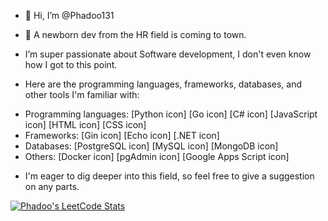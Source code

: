 - 👋 Hi, I’m @Phadoo131
- 👀 A newborn dev from the HR field is coming to town.
- I’m super passionate about Software development, I don't even know how I got to this point.

- Here are the programming languages, frameworks, databases, and other tools I'm familiar with:

* Programming languages: [Python icon] [Go icon] [C# icon] [JavaScript icon] [HTML icon] [CSS icon]
* Frameworks: [Gin icon] [Echo icon] [.NET icon]
* Databases: [PostgreSQL icon] [MySQL icon] [MongoDB icon]
* Others: [Docker icon] [pgAdmin icon] [Google Apps Script icon]

- I'm eager to dig deeper into this field, so feel free to give a suggestion on any parts.


[![Phadoo's LeetCode Stats](https://leetcode-stats.vercel.app/api?username=Slight1304&theme=Dark)](https://github.com/JeremyTsaii/leetcode-stats)


<!---
Phadoo131/Phadoo131 is a ✨ special ✨ repository because its `README.md` (this file) appears on your GitHub profile.
You can click the Preview link to take a look at your changes.
--->
